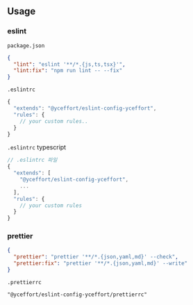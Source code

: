 ## Usage

### eslint

`package.json`

```json
{
  "lint": "eslint '**/*.{js,ts,tsx}'",
  "lint:fix": "npm run lint -- --fix"
}
```

`.eslintrc`

```javascript
{
  "extends": "@yceffort/eslint-config-yceffort",
  "rules": {
    // your custom rules..
  }
}
```

`.eslintrc` typescript

```javascript
// .eslintrc 파일
{
  "extends": [
    "@yceffort/eslint-config-yceffort",    
    ...
  ],
  "rules": {
    // your custom rules
  }
}
```

### prettier

```json
{
  "prettier": "prettier '**/*.{json,yaml,md}' --check",
  "prettier:fix": "prettier '**/*.{json,yaml,md}' --write"
}
```

`.prettierrc`

```
"@yceffort/eslint-config-yceffort/prettierrc"
```
